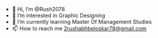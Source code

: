 - 👋 Hi, I’m @Rush2078
- 👀 I’m interested in Graphic Designing
- 🌱 I’m currently learning Master Of Management Studies
- 📫 How to reach me 2rushabhbeloskar78@gmail.com

<!---
Rush2078/Rush2078 is a ✨ special ✨ repository because its `README.md` (this file) appears on your GitHub profile.
You can click the Preview link to take a look at your changes.
--->

